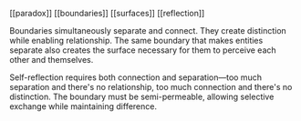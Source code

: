 [[paradox]] [[boundaries]] [[surfaces]] [[reflection]] 

Boundaries simultaneously separate and connect. They create distinction while enabling relationship. The same boundary that makes entities separate also creates the surface necessary for them to perceive each other and themselves.

Self-reflection requires both connection and separation—too much separation and there's no relationship, too much connection and there's no distinction. The boundary must be semi-permeable, allowing selective exchange while maintaining difference.
